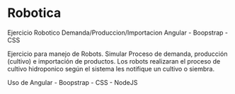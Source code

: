 # Robotica
Ejercicio Robotico Demanda/Produccion/Importacion Angular - Boopstrap - CSS

Ejercicio para manejo de Robots. Simular Proceso de demanda, producción (cultivo) e importación de productos. 
Los robots realizaran el proceso de cultivo hidroponico según el sistema les notifique un cultivo o siembra.

Uso de Angular - Boopstrap - CSS - NodeJS 

